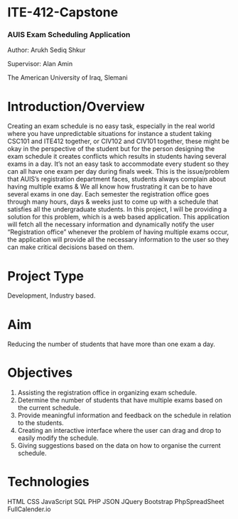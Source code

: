 # ITE-412-Capstone
<h3>AUIS Exam Scheduling Application </h3>

<p>Author: Arukh Sediq Shkur </p>
<p>Supervisor: Alan Amin </p>
<p>The American University of Iraq, Slemani</p>

# Introduction/Overview
Creating an exam schedule is no easy task, especially in the real world
where you have unpredictable situations for instance a student taking CSC101 and
ITE412 together, or CIV102 and CIV101 together, these might be okay in the
perspective of the student but for the person designing the exam schedule it creates
conflicts which results in students having several exams in a day. It’s not an easy
task to accommodate every student so they can all have one exam per day during
finals week.
This is the issue/problem that AUIS’s registration department faces, students
always complain about having multiple exams & We all know how frustrating it
can be to have several exams in one day. Each semester the registration office goes
through many hours, days & weeks just to come up with a schedule that satisfies
all the undergraduate students.
In this project, I will be providing a solution for this problem, which is a web
based application. This application will fetch all the necessary information and
dynamically notify the user “Registration office” whenever the problem of having
multiple exams occur, the application will provide all the necessary information to
the user so they can make critical decisions based on them.

# Project Type
Development, Industry based.

# Aim
Reducing the number of students that have more than one exam a day.

# Objectives
1. Assisting the registration office in organizing exam schedule.
2. Determine the number of students that have multiple exams based on
the current schedule.
3. Provide meaningful information and feedback on the schedule in
relation to the students.
4. Creating an interactive interface where the user can drag and drop to
easily modify the schedule.
5. Giving suggestions based on the data on how to organise the current
schedule.

# Technologies
HTML
CSS
JavaScript
SQL
PHP
JSON
JQuery
Bootstrap
PhpSpreadSheet
FullCalender.io
